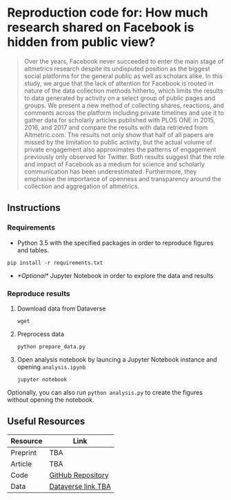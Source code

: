 # Reproduction code for: How much research shared on Facebook is hidden from public view?

> Over the years, Facebook never succeeded to enter the main stage of altmetrics research despite its undisputed position as the biggest social platforms for the general public as well as scholars alike. In this study, we argue that the lack of attention for Facebook is rooted in nature of the data collection methods hitherto, which limits the results to data generated by activity on a select group of public pages and groups. We present a new method of collecting shares, reactions, and comments across the platform including private timelines and use it to gather data for scholarly articles published with PLOS ONE in 2015, 2016, and 2017 and compare the results with data retrieved from Altmetric.com. The results not only show that half of all papers are missed by the limitation to public activity, but the actual volume of private engagement also approximates the patterns of engagement previously only observed for Twitter. Both results suggest that the role and impact of Facebook as a medium for science and scholarly communication has been underestimated. Furthermore, they emphasise the importance of openness and transparency around the collection and aggregation of altmetrics.

## Instructions

### Requirements

- Python 3.5 with the specified packages in order to reproduce figures and tables.

```pip install -r requirements.txt```

- *\*Optional\** Jupyter Notebook in order to explore the data and results

### Reproduce results

1. Download data from Dataverse

    ```wget ```

2. Preprocess data

    ```python prepare_data.py```

3. Open analysis notebook by launcing a Jupyter Notebook instance and opening `analysis.ipynb`

    ```jupyter notebook```

Optionally, you can also run `python analysis.py` to create the figures without opening the notebook.

## Useful Resources

| Resource | Link |
|-|-|
| Preprint | TBA |
| Article | TBA |
| Code | [GitHub Repository](https://github.com/ScholCommLab/fhe-plos-paper)|
| Data | [Dataverse link TBA]() |